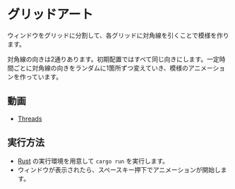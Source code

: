 # グリッドアート

ウィンドウをグリッドに分割して、各グリッドに対角線を引くことで模様を作ります。

対角線の向きは2通りあります。初期配置ではすべて同じ向きにします。一定時間ごとに対角線の向きをランダムに1箇所ずつ変えていき、模様のアニメーションを作っています。

## 動画

* [Threads](https://www.threads.net/@usamik26)

## 実行方法

* [Rust](https://www.rust-lang.org/ja/) の実行環境を用意して `cargo run` を実行します。
* ウィンドウが表示されたら、スペースキー押下でアニメーションが開始します。

